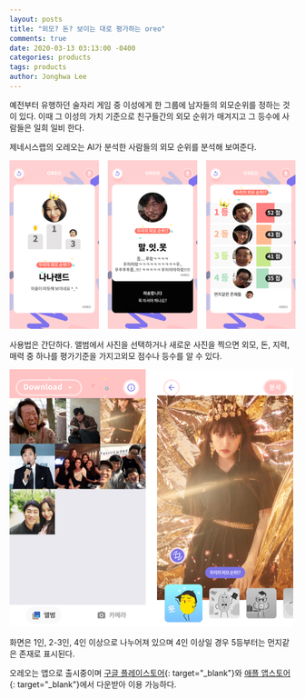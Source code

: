 ```yaml
---
layout: posts
title: "외모? 돈? 보이는 대로 평가하는 oreo"
comments: true
date: 2020-03-13 03:13:00 -0400
categories: products
tags: products
author: Jonghwa Lee
---
```

예전부터 유행하던 술자리 게임 중 이성에게 한 그룹에 남자들의 외모순위를 정하는 것이 있다. 이때 그 이성의 가치 기준으로 친구들간의 외모 순위가 매겨지고 그 등수에 사람들은 일희 일비 한다.

제네시스랩의 오레오는 AI가 분석한 사람들의 외모 순위를 분석해 보여준다.

![oreo_image_1](/assets/images/oreo/image_group_1.png)

사용법은 간단하다. 앨범에서 사진을 선택하거나 새로운 사진을 찍으면 외모, 돈, 지력, 매력 중 하나를 평가기준을 가지고외모 점수나 등수를 알 수 있다.

![oreo_image_2](/assets/images/oreo/image_group_2.png)

화면은 1인, 2-3인, 4인 이상으로 나누어져 있으며 4인 이상일 경우 5등부터는 먼지같은 존재로 표시된다.

오레오는 앱으로 출시중이며 [구글 플레이스토어](https://play.google.com/store/apps/details?id=ai.genesislab.oreo){: target="_blank"}와 [애플 앱스토어](https://apps.apple.com/kr/app/oreo/id1356909090){: target="_blank"}에서 다운받아 이용 가능하다.
